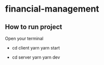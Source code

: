 # financial-management

## How to run project
Open your terminal
- cd client
yarn
yarn start

- cd server
yarn 
yarn dev
